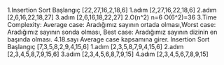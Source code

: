 1.Insertion Sort
Başlangıç
[22,27,16,2,18,6]
1.adım
[2,27,16,22,18,6] 
2.adım
[2,6,16,22,18,27] 
3.adım
[2,6,16,18,22,27] 
2.O(n^2) n=6 O(6^2)=36
3.Time Complexity: Average case: Aradığımız sayının ortada olması,Worst case: Aradığımız sayının sonda olması, Best case: Aradığımız sayının dizinin en başında olması.
4.18.sayı Average case kapsamına girer.
Insertion Sort
Başlangıç
[7,3,5,8,2,9,4,15,6] 
1.adım
[2,3,5,8,7,9,4,15,6] 
2.adım
[2,3,4,5,8,7,9,15,6] 
3.adım
[2,3,4,5,6,8,7,9,15] 
4.adım
[2,3,4,5,6,7,8,9,15] 
